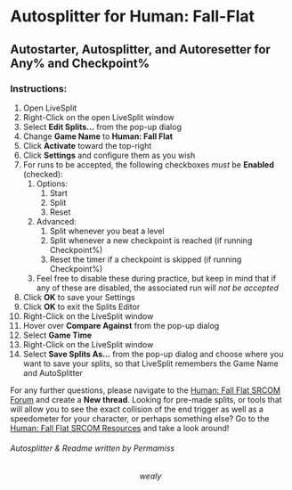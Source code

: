 # Autosplitter for Human: Fall-Flat
 ## Autostarter, Autosplitter, and Autoresetter for Any% and Checkpoint%

### Instructions:
1. Open LiveSplit
1. Right-Click on the open LiveSplit window
1. Select **Edit Splits...** from the pop-up dialog
1. Change **Game Name** to **Human: Fall Flat**
1. Click **Activate** toward the top-right
1. Click **Settings** and configure them as you wish
1. For runs to be accepted, the following checkboxes *must* be **Enabled** (checked):
	1. Options:
		1. Start
		1. Split
		1. Reset
	1. Advanced:
		1. Split whenever you beat a level
		1. Split whenever a new checkpoint is reached (if running Checkpoint%)
		1. Reset the timer if a checkpoint is skipped (if running Checkpoint%)
	1. Feel free to disable these during practice, but keep in mind that if any of these are disabled, the associated run will *not be accepted*
1. Click **OK** to save your Settings
1. Click **OK** to exit the Splits Editor
1. Right-Click on the LiveSplit window
1. Hover over **Compare Against** from the pop-up dialog
1. Select **Game Time**
1. Right-Click on the LiveSplit window
1. Select **Save Splits As...** from the pop-up dialog and choose where you want to save your splits, so that LiveSplit remembers the Game Name and AutoSplitter

For any further questions, please navigate to the [Human: Fall Flat SRCOM Forum](https://www.speedrun.com/human_fall_flat/forum) and create a **New thread**.
Looking for pre-made splits, or tools that will allow you to see the exact collision of the end trigger as well as a speedometer for your character, or perhaps something else? Go to the [Human: Fall Flat SRCOM Resources](https://www.speedrun.com/human_fall_flat/resources) and take a look around!

###### Autosplitter & Readme written by Permamiss
$$wealy$$
